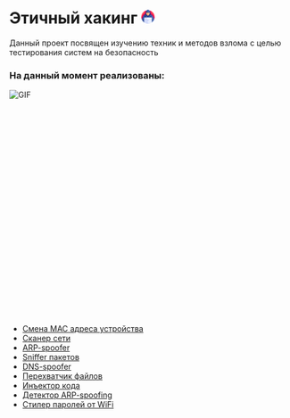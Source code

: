 # Этичный хакинг  <img align="" src="https://github.com/Maxsmile123/Maxsmile123/blob/333a0368f66c4b37dfefea27ff1833aba50d7ad3/res/hacker.png" height="25px" width="25px">
Данный проект посвящен изучению техник и методов взлома с целью тестирования систем на безопасность  
### На данный момент реализованы: 
<img alt="GIF" align="right" src="https://github.com/Maxsmile123/Maxsmile123/blob/5ec79ff46a2beb1da4faa43ad543dadce472f7b3/res/2cb8ab4aa36fc040dc4c34f1b4e3ba33.gif" width="590" height="420"/>

* [Смена MAC адреса устройства](MAC_Address_Changer)  
* [Сканер сети](Network_Scaner)  
* [ARP-spoofer](ARP_Spoofing)
* [Sniffer пакетов](Packet_Sniffer)
* [DNS-spoofer](DNS_Spoofing)
* [Перехватчик файлов](File_Interceptor)
* [Инъектор кода](Code_Injector)
* [Детектор ARP-spoofing](ARP_Spoofing_Detector)
* [Стилер паролей от WiFi](Wifi_Password_Stealer)



